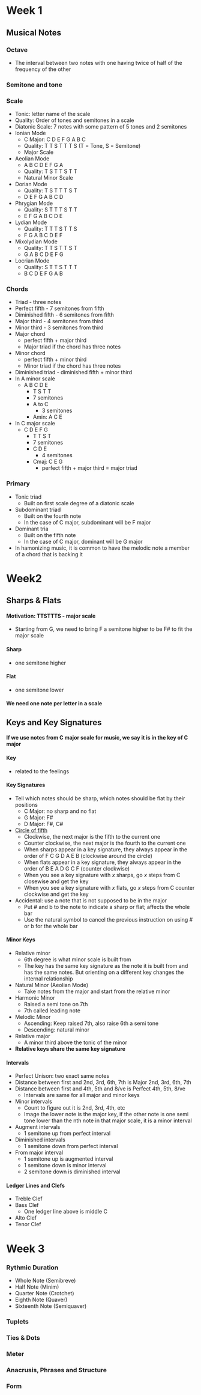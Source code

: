 # Week 1
## Musical Notes
### Octave
- The interval between two notes with one having twice of half of the frequency of the other

### Semitone and tone
### Scale
- Tonic: letter name of the scale
- Quality: Order of tones and semitones in a scale
- Diatonic Scale: 7 notes with some pattern of 5 tones and 2 semitones
- Ionian Mode
  - C Major: C D E F G A B C
  - Quality: T T S T T T S (T = Tone, S = Semitone)
  - Major Scale
- Aeolian Mode
  - A B C D E F G A
  - Quality: T S T T S T T
  - Natural Minor Scale
- Dorian Mode
  - Quality: T S T T T S T
  - D E F G A B C D
- Phrygian Mode
  - Quality: S T T T S T T
  - E F G A B C D E
- Lydian Mode
  - Quality: T T T S T T S
  - F G A B C D E F
- Mixolydian Mode
  - Quality: T T S T T S T
  - G A B C D E F G
- Locrian Mode
  - Quality: S T T S T T T
  - B C D E F G A B

### Chords
- Triad - three notes
- Perfect fifth - 7 semitones from fifth
- Diminished fifth - 6 semitones from fifth
- Major third - 4 semitones from third
- Minor third - 3 semitones from third
- Major chord
  - perfect fifth + major third
  - Major triad if the chord has three notes
- Minor chord
  - perfect fifth + minor third
  - Minor triad if the chord has three notes
- Diminished triad - diminished fifth + minor third
- In A minor scale
  - A B C D E
    - T S T T
    - 7 semitones
    - A to C
      - 3 semitones
    - Amin: A C E
- In C major scale
  - C D E F G
    - T T S T
    - 7 semitones
    - C D E
      - 4 semitones
    - Cmaj: C E G
      - perfect fifth + major third = major triad

### Primary
- Tonic triad
  - Built on first scale degree of a diatonic scale
- Subdominant triad
  - Built on the fourth note
  - In the case of C major, subdominant will be F major
- Dominant tria
  - Built on the fifth note
  - In the case of C major, dominant will be G major
- In hamonizing music, it is common to have the melodic note a member of a chord that is backing it

# Week2
## Sharps & Flats
#### Motivation: TTSTTTS - major scale
- Starting from G, we need to bring F a semitone higher to be F# to fit the major scale

#### Sharp
- one semitone higher

#### Flat
- one semitone lower

#### We need one note per letter in a scale

## Keys and Key Signatures
#### If we use notes from C major scale for music, we say it is in the key of C major
#### Key
- related to the feelings

#### Key Signatures
- Tell which notes should be sharp, which notes should be flat by their positions
  - C Major: no sharp and no flat
  - G Major: F#
  - D Major: F#, C#
- [Circle of fifth](https://www.dropbox.com/s/yf8sy6qcft8hjr0/Circle%20of%205ths.png)
  - Clockwise, the next major is the fifth to the current one
  - Counter clockwise, the next major is the fourth to the current one
  - When sharps appear in a key signature, they always appear in the order of F C G D A E B (clockwise around the circle)
  - When flats appear in a key signature, they always appear in the order of B E A D G C F (counter clockwise)
  - When you see a key signature with *x* sharps, go *x* steps from C closewise and get the key
  - When you see a key signature with *x* flats, go *x* steps from C counter clockwise and get the key
- Accidental: use a note that is not supposed to be in the major
  - Put # and b to the note to indicate a sharp or flat; affects the whole bar
  - Use the natural symbol to cancel the previous instruction on using # or b for the whole bar

#### Minor Keys
- Relative minor
  - 6th degree is what minor scale is built from
  - The key has the same key signature as the note it is built from and has the same notes. But orienting on a different key changes the internal relationship
- Natural Minor (Aeolian Mode)
  - Take notes from the major and start from the relative minor
- Harmonic Minor
  - Raised a semi tone on 7th
  - 7th called leading note 
- Melodic Minor
  - Ascending: Keep raised 7th, also raise 6th a semi tone
  - Descending: natural minor
- Relative major
  - A minor third above the tonic of the minor
- **Relative keys share the same key signature**

#### Intervals
- Perfect Unison: two exact same notes
- Distance between first and 2nd, 3rd, 6th, 7th is Major 2nd, 3rd, 6th, 7th
- Distance between first and 4th, 5th and 8/ve is Perfect 4th, 5th, 8/ve
   - Intervals are same for all major and minor keys
- Minor intervals
   - Count to figure out it is 2nd, 3rd, 4th, etc
   - Image the lower note is the major key, if the other note is one semi tone lower than the nth note in that major scale, it is a minor interval
- Augment intervals
   - 1 semitone up from perfect interval
- Diminished intervals
   - 1 semitone down from perfect interval
- From major interval
   - 1 semitone up is augmented interval
   - 1 semitone down is minor interval
   - 2 semitone down is diminished interval

#### Ledger Lines and Clefs
- Treble Clef
- Bass Clef
   - One ledger line above is middle C
- Alto Clef
- Tenor Clef

# Week 3
### Rythmic Duration
- Whole Note (Semibreve)
- Half Note (Minim)
- Quarter Note (Crotchet)
- Eighth Note (Quaver)
- Sixteenth Note (Semiquaver)
### Tuplets
### Ties & Dots
### Meter
### Anacrusis, Phrases and Structure
### Form

